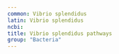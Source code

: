 ```yaml
---
common: Vibrio splendidus
latin: Vibrio splendidus
ncbi: 
title: Vibrio splendidus pathways
group: "Bacteria"
---
```

